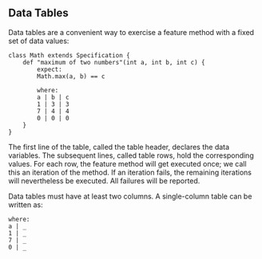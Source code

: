 

## Data Tables

Data tables are a convenient way to exercise a feature method with a fixed set of data values:

    class Math extends Specification {
        def "maximum of two numbers"(int a, int b, int c) {
            expect:
            Math.max(a, b) == c

            where:
            a | b | c
            1 | 3 | 3
            7 | 4 | 4
            0 | 0 | 0
        }
    }

The first line of the table, called the table header, declares the data variables. The subsequent lines, called table rows, hold the corresponding values. For each row, the feature method will get executed once; we call this an iteration of the method. If an iteration fails, the remaining iterations will nevertheless be executed. All failures will be reported.

Data tables must have at least two columns. A single-column table can be written as:

    where:
    a | _
    1 | _
    7 | _
    0 | _
